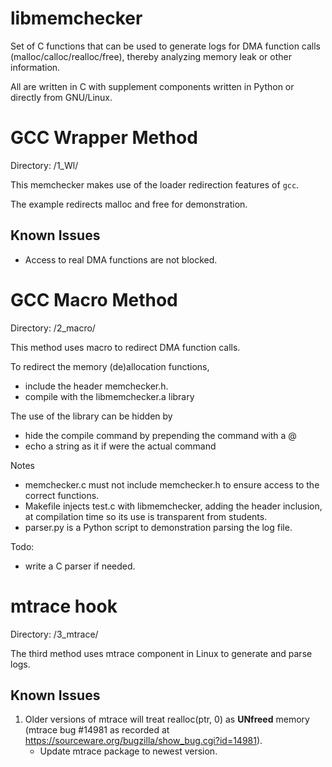 libmemchecker
=============

Set of C functions that can be used to generate logs for DMA function calls (malloc/calloc/realloc/free), thereby analyzing memory leak or other information.

All are written in C with supplement components written in Python or directly from GNU/Linux.

# GCC Wrapper Method

Directory: /1_Wl/

This memchecker makes use of the loader redirection features of `gcc`.

The example redirects malloc and free for demonstration.

## Known Issues

* Access to real DMA functions are not blocked.

# GCC Macro Method

Directory: /2_macro/

This method uses macro to redirect DMA function calls.

To redirect the memory (de)allocation functions, 
 - include the header memchecker.h.
 - compile with the libmemchecker.a library
 
The use of the library can be hidden by
 - hide the compile command by prepending the command with a @
 - echo a string as it if were the actual command

Notes
 * memchecker.c must not include memchecker.h to ensure access to the correct functions.
 * Makefile injects test.c with libmemchecker, adding the header inclusion, at compilation time so its use is transparent from students.
 * parser.py is a Python script to demonstration parsing the log file.

Todo:
 * write a C parser if needed.

# mtrace hook

Directory: /3_mtrace/

The third method uses mtrace component in Linux to generate and parse logs.

## Known Issues

1. Older versions of mtrace will treat realloc(ptr, 0) as __UNfreed__ memory (mtrace bug #14981 as recorded at https://sourceware.org/bugzilla/show_bug.cgi?id=14981).
	 * Update mtrace package to newest version.